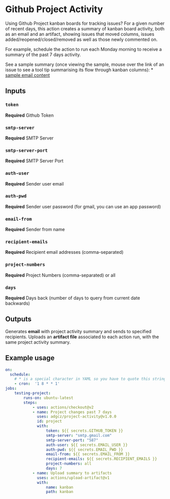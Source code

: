 # Github Project Activity

Using Github Project kanban boards for tracking issues? 
For a given number of recent days, this action creates a summary of kanban board activity, both as an email and an artifact, showing issues that moved columns, issues added/reopened/closed/removed as well as those newly commented on.

For example, schedule the action to run each Monday morning to receive a summary of the past 7 days activity.

See a sample summary (once viewing the sample, mouse over the link of an issue to see a tool tip summarising its flow through kanban columns):
    * <a href="http://htmlpreview.github.io/?https://github.com/adgcz/project-activity/blob/main/sample.html">sample email content</a>

## Inputs

### `token`

**Required** Github Token

### `smtp-server`

**Required** SMTP Server

### `smtp-server-port`

**Required** SMTP Server Port

### `auth-user`

**Required** Sender user email

### `auth-pwd`

**Required** Sender user password (for gmail, you can use an app password)

### `email-from`

**Required** Sender from name

### `recipient-emails`

**Required** Recipient email addresses (comma-separated)

### `project-numbers`

**Required** Project Numbers (comma-separated) or all

### `days`

**Required** Days back (number of days to query from current date backwards)

## Outputs

Generates **email** with project activity summary and sends to specified recipients. 
Uploads an **artifact file** associated to each action run, with the same project activity summary.

## Example usage

```yaml
on:
  schedule:
    # * is a special character in YAML so you have to quote this string
    - cron:  '1 8 * * 1'
jobs:
    testing-project:
        runs-on: ubuntu-latest
        steps:
            - uses: actions/checkout@v2
            - name: Project changes past 7 days
              uses: adgcz/project-activity@v1.0.0
              id: project
              with:
                  token: ${{ secrets.GITHUB_TOKEN }}
                  smtp-server: "smtp.gmail.com"
                  smtp-server-port: "587"
                  auth-user: ${{ secrets.EMAIL_USER }}
                  auth-pwd: ${{ secrets.EMAIL_PWD }}
                  email-from: ${{ secrets.EMAIL_FROM }}
                  recipient-emails: ${{ secrets.RECIPIENT_EMAILS }}
                  project-numbers: all
                  days: 7
            - name: Upload summary to artifacts
              uses: actions/upload-artifact@v1
              with:
                  name: kanban
                  path: kanban
```

